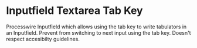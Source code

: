 # Inputfield Textarea Tab Key
Processwire Inputfield which allows using the tab key to write tabulators in an Inputfield.
Prevent from switching to next input using the tab key.
Doesn't respect accesibilty guidelines.
